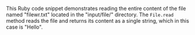 This Ruby code snippet demonstrates reading the entire content of the file named "filewr.txt" located in the "input/file/" directory. The `File.read` method reads the file and returns its content as a single string, which in this case is "Hello".